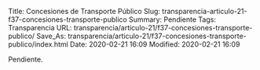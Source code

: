 Title: Concesiones de Transporte Público
Slug: transparencia-articulo-21-f37-concesiones-transporte-publico
Summary: Pendiente
Tags: Transparencia
URL: transparencia/articulo-21/f37-concesiones-transporte-publico/
Save_As: transparencia/articulo-21/f37-concesiones-transporte-publico/index.html
Date: 2020-02-21 16:09
Modified: 2020-02-21 16:09


Pendiente.
